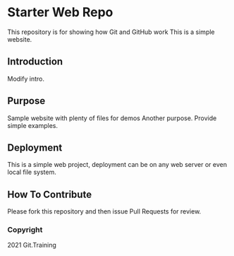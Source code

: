 # Starter Web Repo

This repository is for showing how Git and GitHub work
This is a simple website.

## Introduction
Modify intro.

## Purpose

Sample website with plenty of files for demos
Another purpose.
Provide simple examples.

## Deployment
This is a simple web project, deployment can be on any web server or even local file system.

## How To Contribute

Please fork this repository and then issue Pull Requests for review.

### Copyright

2021 Git.Training